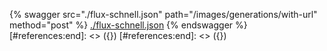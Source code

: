 [#references:start]: <> ({ "template": "openapi" })
[#references:start]: <> ({ "template": "openapi" })
{% swagger src="./flux-schnell.json" path="/images/generations/with-url" method="post" %}
[./flux-schnell.json](./flux-schnell.json)
{% endswagger %}
[#references:end]: <> ({})
[#references:end]: <> ({})